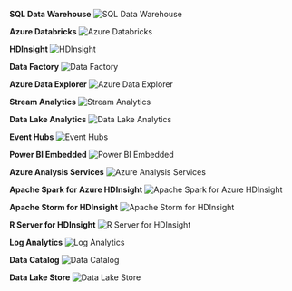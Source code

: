 ﻿**SQL Data Warehouse**
![SQL Data Warehouse](https://dinowang.github.io/azure-services-icon/Artifacts/Analytics/SQL+Data+Warehouse.svg)

**Azure Databricks**
![Azure Databricks](https://dinowang.github.io/azure-services-icon/Artifacts/Analytics/Azure+Databricks.svg)

**HDInsight**
![HDInsight](https://dinowang.github.io/azure-services-icon/Artifacts/Analytics/HDInsight.svg)

**Data Factory**
![Data Factory](https://dinowang.github.io/azure-services-icon/Artifacts/Analytics/Data+Factory.svg)

**Azure Data Explorer**
![Azure Data Explorer](https://dinowang.github.io/azure-services-icon/Artifacts/Analytics/Azure+Data+Explorer.svg)

**Stream Analytics**
![Stream Analytics](https://dinowang.github.io/azure-services-icon/Artifacts/Analytics/Stream+Analytics.svg)

**Data Lake Analytics**
![Data Lake Analytics](https://dinowang.github.io/azure-services-icon/Artifacts/Analytics/Data+Lake+Analytics.svg)

**Event Hubs**
![Event Hubs](https://dinowang.github.io/azure-services-icon/Artifacts/Analytics/Event+Hubs.svg)

**Power BI Embedded**
![Power BI Embedded](https://dinowang.github.io/azure-services-icon/Artifacts/Analytics/Power+BI+Embedded.svg)

**Azure Analysis Services**
![Azure Analysis Services](https://dinowang.github.io/azure-services-icon/Artifacts/Analytics/Azure+Analysis+Services.svg)

**Apache Spark for Azure HDInsight**
![Apache Spark for Azure HDInsight](https://dinowang.github.io/azure-services-icon/Artifacts/Analytics/Apache+Spark+for+Azure+HDInsight.svg)

**Apache Storm for HDInsight**
![Apache Storm for HDInsight](https://dinowang.github.io/azure-services-icon/Artifacts/Analytics/Apache+Storm+for+HDInsight.svg)

**R Server for HDInsight**
![R Server for HDInsight](https://dinowang.github.io/azure-services-icon/Artifacts/Analytics/R+Server+for+HDInsight.svg)

**Log Analytics**
![Log Analytics](https://dinowang.github.io/azure-services-icon/Artifacts/Analytics/Log+Analytics.svg)

**Data Catalog**
![Data Catalog](https://dinowang.github.io/azure-services-icon/Artifacts/Analytics/Data+Catalog.svg)

**Data Lake Store**
![Data Lake Store](https://dinowang.github.io/azure-services-icon/Artifacts/Analytics/Data+Lake+Store.svg)


